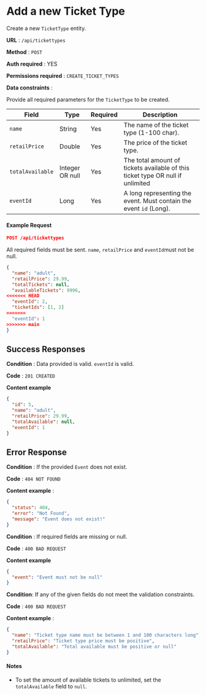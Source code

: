 # Add a new Ticket Type

Create a new `TicketType` entity.

**URL** : `/api/tickettypes`

**Method** : `POST`

**Auth required** : YES

**Permissions required** : `CREATE_TICKET_TYPES`

**Data constraints** :

Provide all required parameters for the `TicketType` to be created.

| Field            | Type            | Required | Description                                                                    |
| ---------------- | --------------- | -------- | ------------------------------------------------------------------------------ |
| `name`           | String          | Yes      | The name of the ticket type (1-100 char).                                      |
| `retailPrice`    | Double          | Yes      | The price of the ticket type.                                                  |
| `totalAvailable` | Integer OR null | Yes      | The total amount of tickets available of this ticket type OR null if unlimited |
| `eventId`        | Long            | Yes      | A long representing the event. Must contain the event `id` (Long).             |

#### Example Request

```json
POST /api/tickettypes
```

All required fields must be sent. `name`, `retailPrice` and `eventId`must not be null.

```json
{
  "name": "adult",
  "retailPrice": 29.99,
  "totalTickets": null,
  "availableTickets": 9996,
<<<<<<< HEAD
  "eventId": 2,
  "ticketIds": [1, 2]
=======
  "eventId": 1
>>>>>>> main
}
```

## Success Responses

**Condition** : Data provided is valid. `eventId` is valid.

**Code** : `201 CREATED`

**Content example**

```json
{
  "id": 5,
  "name": "adult",
  "retailPrice": 29.99,
  "totalAvailable": null,
  "eventId": 1
}
```

## Error Response

**Condition** : If the provided `Event` does not exist.

**Code** : `404 NOT FOUND`

**Content example** :

```json
{
  "status": 404,
  "error": "Not Found",
  "message": "Event does not exist!"
}
```

**Condition** : If required fields are missing or null.

**Code** : `400 BAD REQUEST`

**Content example**

```json
{
  "event": "Event must not be null"
}
```

**Condition**: If any of the given fields do not meet the validation constraints.

**Code** : `400 BAD REQUEST`

**Content example** :

```json
{
  "name": "Ticket type name must be between 1 and 100 characters long",
  "retailPrice": "Ticket type price must be positive",
  "totalAvailable": "Total available must be positive or null"
}
```

#### Notes

- To set the amount of available tickets to unlimited, set the `totalAvailable` field to `null`.
